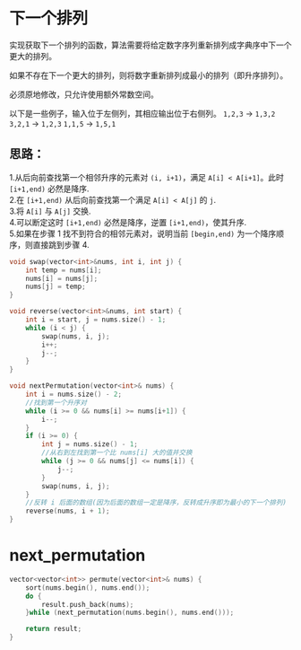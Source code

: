 # 下一个排列
实现获取下一个排列的函数，算法需要将给定数字序列重新排列成字典序中下一个更大的排列。

如果不存在下一个更大的排列，则将数字重新排列成最小的排列（即升序排列）。

必须原地修改，只允许使用额外常数空间。

以下是一些例子，输入位于左侧列，其相应输出位于右侧列。
```1,2,3``` → ```1,3,2```
```3,2,1``` → ```1,2,3```
```1,1,5``` → ```1,5,1```
## 思路：  
1.从后向前查找第一个相邻升序的元素对 ```(i, i+1)```，满足 ```A[i] < A[i+1]```。此时 ```[i+1,end)``` 必然是降序.  
2.在 ```[i+1,end)``` 从后向前查找第一个满足 ```A[i] < A[j]``` 的 ```j```.  
3.将 ```A[i]``` 与 ```A[j]``` 交换.  
4.可以断定这时 ```[i+1,end)``` 必然是降序，逆置 ```[i+1,end)```，使其升序.  
5.如果在步骤 1 找不到符合的相邻元素对，说明当前 ```[begin,end)``` 为一个降序顺序，则直接跳到步骤 4.  
```c++
void swap(vector<int>&nums, int i, int j) {
    int temp = nums[i];
    nums[i] = nums[j];
    nums[j] = temp;
}

void reverse(vector<int>&nums, int start) {
    int i = start, j = nums.size() - 1;
    while (i < j) {
        swap(nums, i, j);
        i++;
        j--;
    }
}

void nextPermutation(vector<int>& nums) {
    int i = nums.size() - 2;
    //找到第一个升序对
    while (i >= 0 && nums[i] >= nums[i+1]) {
        i--;
    }
    if (i >= 0) {
        int j = nums.size() - 1;
        //从右到左找到第一个比 nums[i] 大的值并交换
        while (j >= 0 && nums[j] <= nums[i]) {
            j--;
        }
        swap(nums, i, j);
    }
    //反转 i 后面的数组(因为后面的数组一定是降序，反转成升序即为最小的下一个排列)
    reverse(nums, i + 1);
}
```
# next_permutation
```c++
vector<vector<int>> permute(vector<int>& nums) {
    sort(nums.begin(), nums.end());
    do {
        result.push_back(nums);
    }while (next_permutation(nums.begin(), nums.end()));

    return result;
}
```




